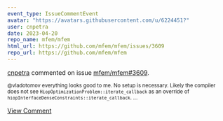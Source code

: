 ```yaml
---
event_type: IssueCommentEvent
avatar: "https://avatars.githubusercontent.com/u/6224451?"
user: cnpetra
date: 2023-04-20
repo_name: mfem/mfem
html_url: https://github.com/mfem/mfem/issues/3609
repo_url: https://github.com/mfem/mfem
---
```


<a href='https://github.com/cnpetra' target='_blank'>cnpetra</a> commented on issue <a href='https://github.com/mfem/mfem/issues/3609' target='_blank'>mfem/mfem#3609</a>.

<small>@vladotomov everything looks good to me. No setup is necessary. Likely the compiler does not see `HiopOptimizationProblem::iterate_callback` as an override of `hiopInterfaceDenseConstraints::iterate_callback`....</small>

<a href='https://github.com/mfem/mfem/issues/3609' target='_blank'>View Comment</a>